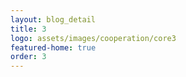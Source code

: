 ```yaml
---
layout: blog_detail
title: 3
logo: assets/images/cooperation/core3
featured-home: true
order: 3
---
```

